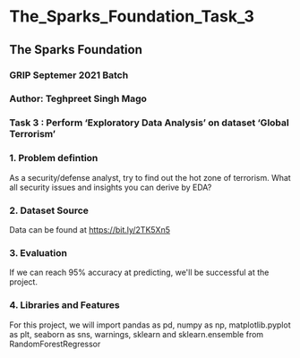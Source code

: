 # The_Sparks_Foundation_Task_3

## The Sparks Foundation

### GRIP Septemer 2021 Batch

### Author: Teghpreet Singh Mago

### Task 3 : Perform ‘Exploratory Data Analysis’ on dataset ‘Global Terrorism’

### 1. Problem defintion

As a security/defense analyst, try to find out the hot zone of terrorism. What all security issues and insights you can derive by EDA?

### 2. Dataset Source

Data can be found at https://bit.ly/2TK5Xn5

### 3. Evaluation

If we can reach 95% accuracy at predicting, we'll be successful at the project.

### 4. Libraries and Features

For this project, we will import pandas as pd, numpy as np, matplotlib.pyplot as plt, seaborn as sns, warnings, sklearn and sklearn.ensemble from RandomForestRegressor
